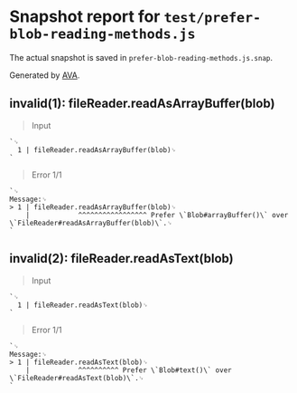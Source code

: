 # Snapshot report for `test/prefer-blob-reading-methods.js`

The actual snapshot is saved in `prefer-blob-reading-methods.js.snap`.

Generated by [AVA](https://avajs.dev).

## invalid(1): fileReader.readAsArrayBuffer(blob)

> Input

    `␊
      1 | fileReader.readAsArrayBuffer(blob)␊
    `

> Error 1/1

    `␊
    Message:␊
    > 1 | fileReader.readAsArrayBuffer(blob)␊
        |            ^^^^^^^^^^^^^^^^^ Prefer \`Blob#arrayBuffer()\` over \`FileReader#readAsArrayBuffer(blob)\`.␊
    `

## invalid(2): fileReader.readAsText(blob)

> Input

    `␊
      1 | fileReader.readAsText(blob)␊
    `

> Error 1/1

    `␊
    Message:␊
    > 1 | fileReader.readAsText(blob)␊
        |            ^^^^^^^^^^ Prefer \`Blob#text()\` over \`FileReader#readAsText(blob)\`.␊
    `
